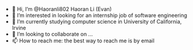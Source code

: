 - 👋 Hi, I’m @Haoranli802 Haoran Li (Evan)
- 👀 I’m interested in looking for an internship job of software engineering 
- 🌱 I’m currently studying computer science in University of California, Irvine
- 💞️ I’m looking to collaborate on ...
- 📫 How to reach me: the best way to reach me is by email

<!---
Haoranli802/Haoranli802 is a ✨ special ✨ repository because its `README.md` (this file) appears on your GitHub profile.
You can click the Preview link to take a look at your changes.
--->

